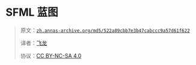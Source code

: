 # SFML 蓝图

> 原文：[`zh.annas-archive.org/md5/522a89cbb7e3b47cabccc9a57d61f622`](https://zh.annas-archive.org/md5/522a89cbb7e3b47cabccc9a57d61f622)
> 
> 译者：[飞龙](https://github.com/wizardforcel)
> 
> 协议：[CC BY-NC-SA 4.0](http://creativecommons.org/licenses/by-nc-sa/4.0/)